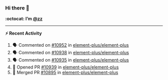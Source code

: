 ### Hi there 👋

**:octocat: I’m [@zz](https://github.com/holazz)**

---

**:zap: Recent Activity**

<!--START_SECTION:activity-->
1. 🗣 Commented on [#10952](https://github.com/element-plus/element-plus/issues/10952) in [element-plus/element-plus](https://github.com/element-plus/element-plus)
2. 🗣 Commented on [#10938](https://github.com/element-plus/element-plus/issues/10938) in [element-plus/element-plus](https://github.com/element-plus/element-plus)
3. 🗣 Commented on [#10935](https://github.com/element-plus/element-plus/issues/10935) in [element-plus/element-plus](https://github.com/element-plus/element-plus)
4. 💪 Opened PR [#10939](https://github.com/element-plus/element-plus/pull/10939) in [element-plus/element-plus](https://github.com/element-plus/element-plus)
5. 🎉 Merged PR [#10895](https://github.com/element-plus/element-plus/pull/10895) in [element-plus/element-plus](https://github.com/element-plus/element-plus)
<!--END_SECTION:activity-->
